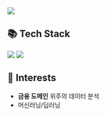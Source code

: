 <img src="https://capsule-render.vercel.app/api?type=waving&height=130&color=gradient&reversal=false&descAlign=50&descAlignY=50" />

## 📚 Tech Stack
<div>
  <img src="https://img.shields.io/badge/C++-00599C?style=flat&logo=cplusplus&logoColor=white"/>
  <img src="https://img.shields.io/badge/python-3776AB?style=flat&logo=python&logoColor=white"/>
</div>

## 🔎 Interests

- **금융 도메인** 위주의 데이터 분석
- 머신러닝/딥러닝
